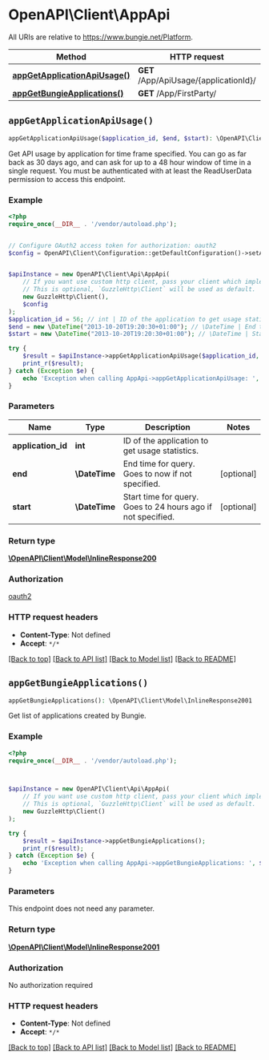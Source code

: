 # OpenAPI\Client\AppApi

All URIs are relative to https://www.bungie.net/Platform.

Method | HTTP request | Description
------------- | ------------- | -------------
[**appGetApplicationApiUsage()**](AppApi.md#appGetApplicationApiUsage) | **GET** /App/ApiUsage/{applicationId}/ | 
[**appGetBungieApplications()**](AppApi.md#appGetBungieApplications) | **GET** /App/FirstParty/ | 


## `appGetApplicationApiUsage()`

```php
appGetApplicationApiUsage($application_id, $end, $start): \OpenAPI\Client\Model\InlineResponse200
```



Get API usage by application for time frame specified. You can go as far back as 30 days ago, and can ask for up to a 48 hour window of time in a single request. You must be authenticated with at least the ReadUserData permission to access this endpoint.

### Example

```php
<?php
require_once(__DIR__ . '/vendor/autoload.php');


// Configure OAuth2 access token for authorization: oauth2
$config = OpenAPI\Client\Configuration::getDefaultConfiguration()->setAccessToken('YOUR_ACCESS_TOKEN');


$apiInstance = new OpenAPI\Client\Api\AppApi(
    // If you want use custom http client, pass your client which implements `GuzzleHttp\ClientInterface`.
    // This is optional, `GuzzleHttp\Client` will be used as default.
    new GuzzleHttp\Client(),
    $config
);
$application_id = 56; // int | ID of the application to get usage statistics.
$end = new \DateTime("2013-10-20T19:20:30+01:00"); // \DateTime | End time for query. Goes to now if not specified.
$start = new \DateTime("2013-10-20T19:20:30+01:00"); // \DateTime | Start time for query. Goes to 24 hours ago if not specified.

try {
    $result = $apiInstance->appGetApplicationApiUsage($application_id, $end, $start);
    print_r($result);
} catch (Exception $e) {
    echo 'Exception when calling AppApi->appGetApplicationApiUsage: ', $e->getMessage(), PHP_EOL;
}
```

### Parameters

Name | Type | Description  | Notes
------------- | ------------- | ------------- | -------------
 **application_id** | **int**| ID of the application to get usage statistics. |
 **end** | **\DateTime**| End time for query. Goes to now if not specified. | [optional]
 **start** | **\DateTime**| Start time for query. Goes to 24 hours ago if not specified. | [optional]

### Return type

[**\OpenAPI\Client\Model\InlineResponse200**](../Model/InlineResponse200.md)

### Authorization

[oauth2](../../README.md#oauth2)

### HTTP request headers

- **Content-Type**: Not defined
- **Accept**: `*/*`

[[Back to top]](#) [[Back to API list]](../../README.md#endpoints)
[[Back to Model list]](../../README.md#models)
[[Back to README]](../../README.md)

## `appGetBungieApplications()`

```php
appGetBungieApplications(): \OpenAPI\Client\Model\InlineResponse2001
```



Get list of applications created by Bungie.

### Example

```php
<?php
require_once(__DIR__ . '/vendor/autoload.php');



$apiInstance = new OpenAPI\Client\Api\AppApi(
    // If you want use custom http client, pass your client which implements `GuzzleHttp\ClientInterface`.
    // This is optional, `GuzzleHttp\Client` will be used as default.
    new GuzzleHttp\Client()
);

try {
    $result = $apiInstance->appGetBungieApplications();
    print_r($result);
} catch (Exception $e) {
    echo 'Exception when calling AppApi->appGetBungieApplications: ', $e->getMessage(), PHP_EOL;
}
```

### Parameters

This endpoint does not need any parameter.

### Return type

[**\OpenAPI\Client\Model\InlineResponse2001**](../Model/InlineResponse2001.md)

### Authorization

No authorization required

### HTTP request headers

- **Content-Type**: Not defined
- **Accept**: `*/*`

[[Back to top]](#) [[Back to API list]](../../README.md#endpoints)
[[Back to Model list]](../../README.md#models)
[[Back to README]](../../README.md)
